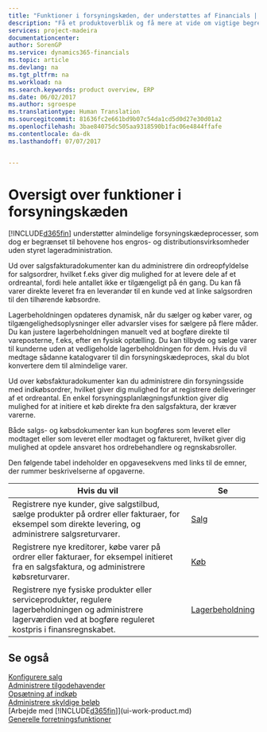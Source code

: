 ```yaml
---
title: "Funktioner i forsyningskæden, der understøttes af Financials | Microsoft Docs"
description: "Få et produktoverblik og få mere at vide om vigtige begreber og processer vedr. forsyningskæder, der indgår i ERP-løsningen."
services: project-madeira
documentationcenter: 
author: SorenGP
ms.service: dynamics365-financials
ms.topic: article
ms.devlang: na
ms.tgt_pltfrm: na
ms.workload: na
ms.search.keywords: product overview, ERP
ms.date: 06/02/2017
ms.author: sgroespe
ms.translationtype: Human Translation
ms.sourcegitcommit: 81636fc2e661bd9b07c54da1cd5d0d27e30d01a2
ms.openlocfilehash: 3bae84075dc505aa9318590b1fac06e4844ffafe
ms.contentlocale: da-dk
ms.lasthandoff: 07/07/2017


---
```

# <a name="overview-of-supply-chain-functionality"></a>Oversigt over funktioner i forsyningskæden
[!INCLUDE[d365fin](includes/d365fin_md.md)] understøtter almindelige forsyningskædeprocesser, som dog er begrænset til behovene hos engros- og distributionsvirksomheder uden styret lageradministration.

Ud over salgsfakturadokumenter kan du administrere din ordreopfyldelse for salgsordrer, hvilket f.eks giver dig mulighed for at levere dele af et ordreantal, fordi hele antallet ikke er tilgængeligt på én gang. Du kan få varer direkte leveret fra en leverandør til en kunde ved at linke salgsordren til den tilhørende købsordre.

Lagerbeholdningen opdateres dynamisk, når du sælger og køber varer, og tilgængelighedsoplysninger eller advarsler vises for sælgere på flere måder. Du kan justere lagerbeholdningen manuelt ved at bogføre direkte til vareposterne, f.eks, efter en fysisk optælling. Du kan tilbyde og sælge varer til kunderne uden at vedligeholde lagerbeholdningen for dem. Hvis du vil medtage sådanne katalogvarer til din forsyningskædeproces, skal du blot konvertere dem til almindelige varer.

Ud over købsfakturadokumenter kan du administrere din forsyningsside med indkøbsordrer, hvilket giver dig mulighed for at registrere delleveringer af et ordreantal. En enkel forsyningsplanlægningsfunktion giver dig mulighed for at initiere et køb direkte fra den salgsfaktura, der kræver varerne.

Både salgs- og købsdokumenter kan kun bogføres som leveret eller modtaget eller som leveret eller modtaget og faktureret, hvilket giver dig mulighed at opdele ansvaret hos ordrebehandlere og regnskabsroller.

Den følgende tabel indeholder en opgavesekvens med links til de emner, der rummer beskrivelserne af opgaverne.

| Hvis du vil | Se |
| --- | --- |
| Registrere nye kunder, give salgstilbud, sælge produkter på ordrer eller fakturaer, for eksempel som direkte levering, og administrere salgsreturvarer. |[Salg](sales-manage-sales.md) |
| Registrere nye kreditorer, købe varer på ordrer eller fakturaer, for eksempel initieret fra en salgsfaktura, og administrere købsreturvarer. |[Køb](purchasing-manage-purchasing.md) |
| Registrere nye fysiske produkter eller serviceprodukter, regulere lagerbeholdningen og administrere lagerværdien ved at bogføre reguleret kostpris i finansregnskabet. |[Lagerbeholdning](inventory-manage-inventory.md) |

## <a name="see-also"></a>Se også
[Konfigurere salg](sales-setup-sales.md)  
[Administrere tilgodehavender](receivables-manage-receivables.md)     
[Opsætning af indkøb](purchasing-setup-purchasing.md)  
[Administrere skyldige beløb](payables-manage-payables.md)    
[Arbejde med [!INCLUDE[d365fin](includes/d365fin_md.md)]](ui-work-product.md)  
[Generelle forretningsfunktioner](ui-across-business-areas.md)

